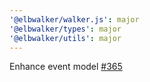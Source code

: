 ```yaml
---
'@elbwalker/walker.js': major
'@elbwalker/types': major
'@elbwalker/utils': major
---
```


Enhance event model [#365](https://github.com/elbwalker/walkerOS/issues/365)

